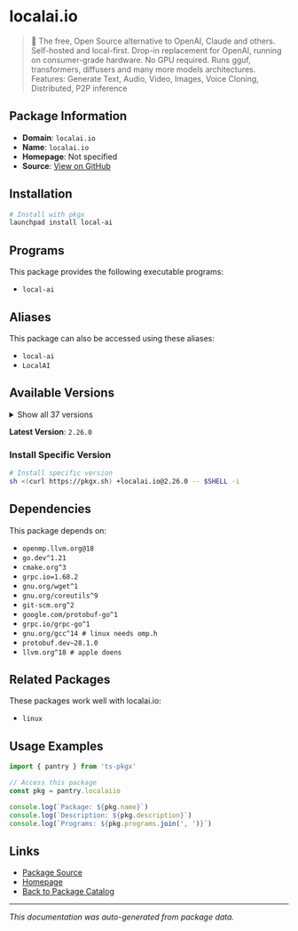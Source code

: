 # localai.io

> :robot: The free, Open Source alternative to OpenAI, Claude and others. Self-hosted and local-first. Drop-in replacement for OpenAI,  running on consumer-grade hardware. No GPU required. Runs gguf, transformers, diffusers and many more models architectures. Features: Generate Text, Audio, Video, Images, Voice Cloning, Distributed, P2P inference

## Package Information

- **Domain**: `localai.io`
- **Name**: `localai.io`
- **Homepage**: Not specified
- **Source**: [View on GitHub](https://github.com/pkgxdev/pantry/tree/main/projects/localai.io/package.yml)

## Installation

```bash
# Install with pkgx
launchpad install local-ai
```

## Programs

This package provides the following executable programs:

- `local-ai`

## Aliases

This package can also be accessed using these aliases:

- `local-ai`
- `LocalAI`

## Available Versions

<details>
<summary>Show all 37 versions</summary>

- `2.26.0`, `2.25.0`, `2.24.2`, `2.24.1`, `2.24.0`
- `2.23.0`, `2.22.1`, `2.22.0`, `2.21.1`, `2.21.0`
- `2.20.1`, `2.20.0`, `2.19.4`, `2.19.3`, `2.19.2`
- `2.19.1`, `2.19.0`, `2.18.1`, `2.18.0`, `2.17.1`
- `2.17.0`, `2.15.0`, `2.14.0`, `2.13.0`, `2.12.4`
- `2.12.3`, `2.12.1`, `2.12.0`, `2.11.0`, `2.10.1`
- `2.10.0`, `2.9.0`, `2.8.2`, `2.8.1`, `2.8.0`
- `2.7.0`, `2.6.1`

</details>

**Latest Version**: `2.26.0`

### Install Specific Version

```bash
# Install specific version
sh <(curl https://pkgx.sh) +localai.io@2.26.0 -- $SHELL -i
```

## Dependencies

This package depends on:

- `openmp.llvm.org@18`
- `go.dev^1.21`
- `cmake.org^3`
- `grpc.io=1.68.2`
- `gnu.org/wget^1`
- `gnu.org/coreutils^9`
- `git-scm.org^2`
- `google.com/protobuf-go^1`
- `grpc.io/grpc-go^1`
- `gnu.org/gcc^14 # linux needs omp.h`
- `protobuf.dev~28.1.0`
- `llvm.org^18 # apple doens`

## Related Packages

These packages work well with localai.io:

- `linux`

## Usage Examples

```typescript
import { pantry } from 'ts-pkgx'

// Access this package
const pkg = pantry.localaiio

console.log(`Package: ${pkg.name}`)
console.log(`Description: ${pkg.description}`)
console.log(`Programs: ${pkg.programs.join(', ')}`)
```

## Links

- [Package Source](https://github.com/pkgxdev/pantry/tree/main/projects/localai.io/package.yml)
- [Homepage](#)
- [Back to Package Catalog](../package-catalog.md)

---

*This documentation was auto-generated from package data.*
